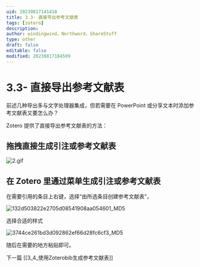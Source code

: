 ```yaml
---
uid: 20230817141418
title: 3.3- 直接导出参考文献表
tags: [zotero]
description: 
author: windingwind，Northword，ShareStuff
type: other
draft: false
editable: false
modified: 20230817184509
---
```


# 3.3- 直接导出参考文献表

前述几种导出多与文字处理器集成，但若需要在 PowerPoint 或分享文本时添加参考文献表又要怎么办？

Zotero 提供了直接导出参考文献表的方法：

## 拖拽直接生成引注或参考文献表

![2.gif](https://cdn.nlark.com/yuque/0/2022/gif/2804696/1667113643722-a24af191-d004-4013-bd75-8cf016ddf31f.gif#averageHue=%23f2f0ef&clientId=ue87baa3f-2965-4&from=drop&id=u616f41ee&originHeight=852&originWidth=2880&originalType=binary&ratio=1&rotation=0&showTitle=false&size=1091323&status=done&style=shadow&taskId=uebf3a99d-f380-4693-833a-e8d3997963f&title=)

## 在 Zotero 里通过菜单生成引注或参考文献表

在需要引用的条目上右键，选择“由所选条目创建参考文献表”，

![132d503822e2705d08541908aa054601_MD5](https://cdn.pkmer.cn/images/202308171527698.png!pkmer)

选择合适的样式

![3744ce261bd3d092862ef66d28fc6cf3_MD5](https://cdn.pkmer.cn/images/202308171527699.png!pkmer)

随后在需要的地方粘贴即可。

下一篇 [[3_4_使用Zoterobib生成参考文献表]]